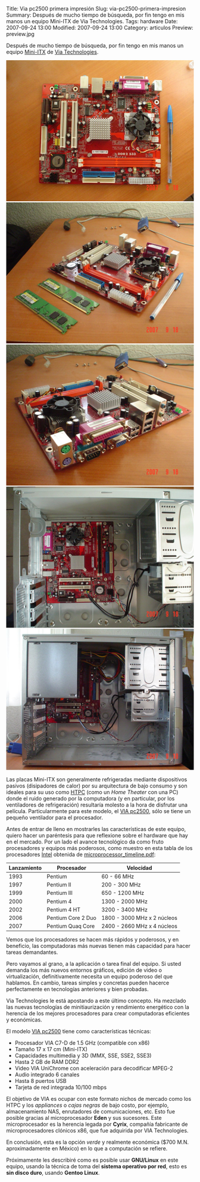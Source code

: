 Title: Via pc2500 primera impresión
Slug: via-pc2500-primera-impresion
Summary: Después de mucho tiempo de búsqueda, por fin tengo en mis manos un equipo Mini-ITX de Via Technologies.
Tags: hardware
Date: 2007-09-24 13:00
Modified: 2007-09-24 13:00
Category: articulos
Preview: preview.jpg


Después de mucho tiempo de búsqueda, por fin tengo en mis manos un equipo [Mini-ITX](http://es.wikipedia.org/wiki/Mini-ITX) de [Via Technologies](http://www.via.com.tw).

<img class="img-fluid" src="dsc03914.jpg" alt="Foto 1">

<img class="img-fluid" src="dsc03915.jpg" alt="Foto 2">

<img class="img-fluid" src="dsc03916.jpg" alt="Foto 3">

<img class="img-fluid" src="dsc03917.jpg" alt="Foto 4">

<img class="img-fluid" src="dsc03918.jpg" alt="Foto 5">

Las placas Mini-ITX son generalmente refrigeradas mediante dispositivos pasivos (disipadores de calor) por su arquitectura de bajo consumo y son ideales para su uso como [HTPC](http://es.wikipedia.org/wiki/HTPC) (como un _Home Theater_ con una PC) donde el ruido generado por la computadora (y en particular, por los ventiladores de refrigeración) resultaría molesto a la hora de disfrutar una película. Particularmente para este modelo, el [VIA pc2500](http://www.via.com.tw/en/initiatives/empowered/pc2500_platform/), sólo se tiene un pequeño ventilador para el procesador.

Antes de entrar de lleno en mostrarles las características de este equipo, quiero hacer un paréntesis para que reflexione sobre el hardware que hay en el mercado. Por un lado el avance tecnológico da como fruto procesadores y equipos más poderosos, como muestro en esta tabla de los procesadores [Intel](http://www.intel.com/) obtenida de [microprocessor_timeline.pdf](http://www.intel.com/pressroom/kits/core2duo/pdf/microprocessor_timeline.pdf):

Lanzamiento | Procesador         | Velocidad
------------|--------------------|-----------------------------
1993        | Pentium            | 60 - 66 MHz
1997        | Pentium II         | 200 - 300 MHz
1999        | Pentium III        | 650 - 1200 MHz
2000        | Pentium 4          | 1300 - 2000 MHz
2002        | Pentium 4 HT       | 3200 - 3400 MHz
2006        | Pentium Core 2 Duo | 1800 - 3000 MHz x 2 núcleos
2007        | Pentium Quaq Core  | 2400 - 2660 MHz x 4 núcleos

Vemos que los procesadores se hacen más rápidos y poderosos, y en beneficio, las computadoras más nuevas tienen más capacidad para hacer tareas demandantes.

Pero vayamos al grano, a la aplicación o tarea final del equipo. Si usted demanda los más nuevos entornos gráficos, edición de video o virtualización, definitivamente necesita un equipo poderoso del que hablamos. En cambio, tareas simples y concretas pueden hacerce perfectamente en tecnologías anteriores y bien probadas.

Via Technologies le está apostando a este último concepto. Ha mezclado las nuevas tecnologías de minitiaurización y rendimiento energético con la herencia de los mejores procesadores para crear computadoras eficientes y económicas.

El modelo [VIA pc2500](http://www.via.com.tw/en/initiatives/empowered/pc2500_platform/) tiene como características técnicas:

* Procesador VIA C7-D de 1.5 GHz (compatible con x86)
* Tamaño 17 x 17 cm (Mini-ITX)
* Capacidades multimedia y 3D (MMX, SSE, SSE2, SSE3)
* Hasta 2 GB de RAM DDR2
* Video VIA UniChrome con aceleración para decodificar MPEG-2
* Audio integrado 6 canales
* Hasta 8 puertos USB
* Tarjeta de red integrada 10/100 mbps

El objetivo de VIA es ocupar con este formato nichos de mercado como los HTPC y los _appliances_ o _cajas negras_ de bajo costo, por ejemplo, almacenamiento NAS, enrutadores de comunicaciones, etc. Esto fue posible gracias al microprocesador **Eden** y sus sucesores. Este microprocesador es la herencia legada por **Cyrix**, compañía fabricante de microprocesadores clónicos x86, que fue adquirida por VIA Technologies.

En conclusión, esta es la opción _verde_ y realmente económica ($700 M.N. aproximadamente en México) en lo que a computación se refiere.

Próximamente les describiré como es posible usar **GNU/Linux** en este equipo, usando la técnica de toma del **sistema operativo por red**, esto es **sin disco duro**, usando **Gentoo Linux**.
